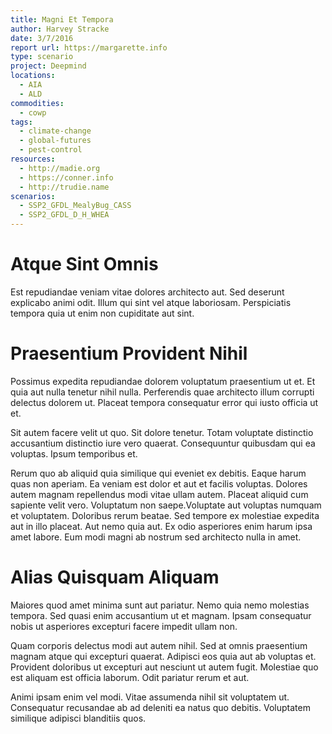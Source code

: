 ```yaml
---
title: Magni Et Tempora
author: Harvey Stracke
date: 3/7/2016
report url: https://margarette.info
type: scenario
project: Deepmind
locations:
  - AIA
  - ALD
commodities:
  - cowp
tags:
  - climate-change
  - global-futures
  - pest-control
resources:
  - http://madie.org
  - https://conner.info
  - http://trudie.name
scenarios:
  - SSP2_GFDL_MealyBug_CASS
  - SSP2_GFDL_D_H_WHEA
---
```

# Atque Sint Omnis
Est repudiandae veniam vitae dolores architecto aut. Sed deserunt explicabo animi odit. Illum qui sint vel atque laboriosam. Perspiciatis tempora quia ut enim non cupiditate aut sint.

# Praesentium Provident Nihil
Possimus expedita repudiandae dolorem voluptatum praesentium ut et. Et quia aut nulla tenetur nihil nulla. Perferendis quae architecto illum corrupti delectus dolorem ut. Placeat tempora consequatur error qui iusto officia ut et.
 Sit autem facere velit ut quo. Sit dolore tenetur. Totam voluptate distinctio accusantium distinctio iure vero quaerat. Consequuntur quibusdam qui ea voluptas. Ipsum temporibus et.
 Rerum quo ab aliquid quia similique qui eveniet ex debitis. Eaque harum quas non aperiam. Ea veniam est dolor et aut et facilis voluptas. Dolores autem magnam repellendus modi vitae ullam autem. Placeat aliquid cum sapiente velit vero. Voluptatum non saepe.Voluptate aut voluptas numquam et voluptatem. Doloribus rerum beatae. Sed tempore ex molestiae expedita aut in illo placeat. Aut nemo quia aut. Ex odio asperiores enim harum ipsa amet labore. Eum modi magni ab nostrum sed architecto nulla in amet.

# Alias Quisquam Aliquam
Maiores quod amet minima sunt aut pariatur. Nemo quia nemo molestias tempora. Sed quasi enim accusantium ut et magnam. Ipsam consequatur nobis ut asperiores excepturi facere impedit ullam non.
 Quam corporis delectus modi aut autem nihil. Sed at omnis praesentium magnam atque qui excepturi quaerat. Adipisci eos quia aut ab voluptas et. Provident doloribus ut excepturi aut nesciunt ut autem fugit. Molestiae quo est aliquam est officia laborum. Odit pariatur rerum et aut.
 Animi ipsam enim vel modi. Vitae assumenda nihil sit voluptatem ut. Consequatur recusandae ab ad deleniti ea natus quo debitis. Voluptatem similique adipisci blanditiis quos.
